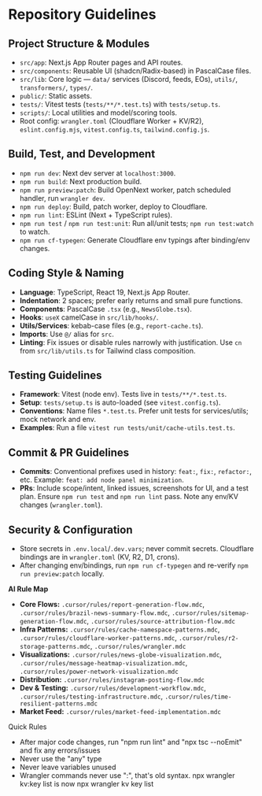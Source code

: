 # Repository Guidelines

## Project Structure & Modules
- `src/app`: Next.js App Router pages and API routes.
- `src/components`: Reusable UI (shadcn/Radix-based) in PascalCase files.
- `src/lib`: Core logic — `data/` services (Discord, feeds, EOs), `utils/`, `transformers/`, `types/`.
- `public/`: Static assets.
- `tests/`: Vitest tests (`tests/**/*.test.ts`) with `tests/setup.ts`.
- `scripts/`: Local utilities and model/scoring tools.
- Root config: `wrangler.toml` (Cloudflare Worker + KV/R2), `eslint.config.mjs`, `vitest.config.ts`, `tailwind.config.js`.

## Build, Test, and Development
- `npm run dev`: Next dev server at `localhost:3000`.
- `npm run build`: Next production build.
- `npm run preview:patch`: Build OpenNext worker, patch scheduled handler, run `wrangler dev`.
- `npm run deploy`: Build, patch worker, deploy to Cloudflare.
- `npm run lint`: ESLint (Next + TypeScript rules).
- `npm run test` / `npm run test:unit`: Run all/unit tests; `npm run test:watch` to watch.
- `npm run cf-typegen`: Generate Cloudflare env typings after binding/env changes.

## Coding Style & Naming
- **Language**: TypeScript, React 19, Next.js App Router.
- **Indentation**: 2 spaces; prefer early returns and small pure functions.
- **Components**: PascalCase `.tsx` (e.g., `NewsGlobe.tsx`).
- **Hooks**: `useX` camelCase in `src/lib/hooks/`.
- **Utils/Services**: kebab-case files (e.g., `report-cache.ts`).
- **Imports**: Use `@/` alias for `src`.
- **Linting**: Fix issues or disable rules narrowly with justification. Use `cn` from `src/lib/utils.ts` for Tailwind class composition.

## Testing Guidelines
- **Framework**: Vitest (node env). Tests live in `tests/**/*.test.ts`.
- **Setup**: `tests/setup.ts` is auto-loaded (see `vitest.config.ts`).
- **Conventions**: Name files `*.test.ts`. Prefer unit tests for services/utils; mock network and env.
- **Examples**: Run a file `vitest run tests/unit/cache-utils.test.ts`.

## Commit & PR Guidelines
- **Commits**: Conventional prefixes used in history: `feat:`, `fix:`, `refactor:`, etc. Example: `feat: add node panel minimization`.
- **PRs**: Include scope/intent, linked issues, screenshots for UI, and a test plan. Ensure `npm run test` and `npm run lint` pass. Note any env/KV changes (`wrangler.toml`).

## Security & Configuration
- Store secrets in `.env.local`/`.dev.vars`; never commit secrets. Cloudflare bindings are in `wrangler.toml` (KV, R2, D1, crons).
- After changing env/bindings, run `npm run cf-typegen` and re-verify `npm run preview:patch` locally.

**AI Rule Map**
- **Core Flows:** `.cursor/rules/report-generation-flow.mdc`, `.cursor/rules/brazil-news-summary-flow.mdc`, `.cursor/rules/sitemap-generation-flow.mdc`, `.cursor/rules/source-attribution-flow.mdc`
- **Infra Patterns:** `.cursor/rules/cache-namespace-patterns.mdc`, `.cursor/rules/cloudflare-worker-patterns.mdc`, `.cursor/rules/r2-storage-patterns.mdc`, `.cursor/rules/wrangler.mdc`
- **Visualizations:** `.cursor/rules/news-globe-visualization.mdc`, `.cursor/rules/message-heatmap-visualization.mdc`, `.cursor/rules/power-network-visualization.mdc`
- **Distribution:** `.cursor/rules/instagram-posting-flow.mdc`
- **Dev & Testing:** `.cursor/rules/development-workflow.mdc`, `.cursor/rules/testing-infrastructure.mdc`, `.cursor/rules/time-resilient-patterns.mdc`
- **Market Feed:** `.cursor/rules/market-feed-implementation.mdc`

Quick Rules
- After major code changes, run "npm run lint" and "npx tsc --noEmit" and fix any errors/issues
- Never use the "any" type
- Never leave variables unused
- Wrangler commands never use ":", that's old syntax. npx wrangler kv:key list is now npx wrangler kv key list
